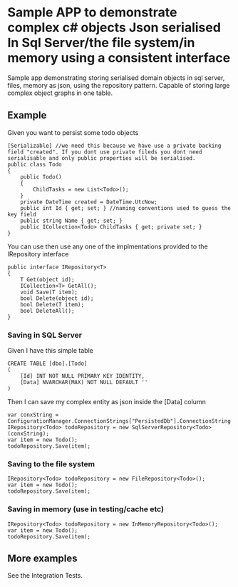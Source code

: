 # Sample APP to demonstrate complex c# objects Json serialised In Sql Server/the file system/in memory using a consistent interface
Sample app demonstrating storing serialised domain objects in sql server, files, memory as json, using the repository pattern. Capable of storing large complex object graphs in one table.

## Example

Given you want to persist some todo objects

    [Serializable] //we need this because we have use a private backing field "created". If you dont use private fileds you dont need serialisable and only public properties will be serialised.
    public class Todo
    {
        public Todo()
        {
            ChildTasks = new List<Todo>();
        }
        private DateTime created = DateTime.UtcNow;
        public int Id { get; set; } //naming conventions used to guess the key field
        public string Name { get; set; }
        public ICollection<Todo> ChildTasks { get; private set; }
    }


You can use then use any one of the implmentations provided to the IRepository interface
 
    public interface IRepository<T>
    {
        T Get(object id);
        ICollection<T> GetAll();
        void Save(T item);
        bool Delete(object id);
        bool Delete(T item);
        bool DeleteAll();
    }

### Saving in SQL Server

Given I have this simple table

    CREATE TABLE [dbo].[Todo]
    (
	    [Id] INT NOT NULL PRIMARY KEY IDENTITY, 
	    [Data] NVARCHAR(MAX) NOT NULL DEFAULT ''
    )

Then I can save my complex entity as json inside the [Data] column

    var conxString = ConfigurationManager.ConnectionStrings["PersistedDb"].ConnectionString
    IRepository<Todo> todoRepository = new SqlServerRepository<Todo>(conxString);
    var item = new Todo();
    todoRepository.Save(item);

### Saving to the file system

    IRepository<Todo> todoRepository = new FileRepository<Todo>();
    var item = new Todo();
    todoRepository.Save(item);

### Saving in memory (use in testing/cache etc)

    IRepository<Todo> todoRepository = new InMemoryRepository<Todo>();
    var item = new Todo();
    todoRepository.Save(item);

## More examples
 See the Integration Tests.

